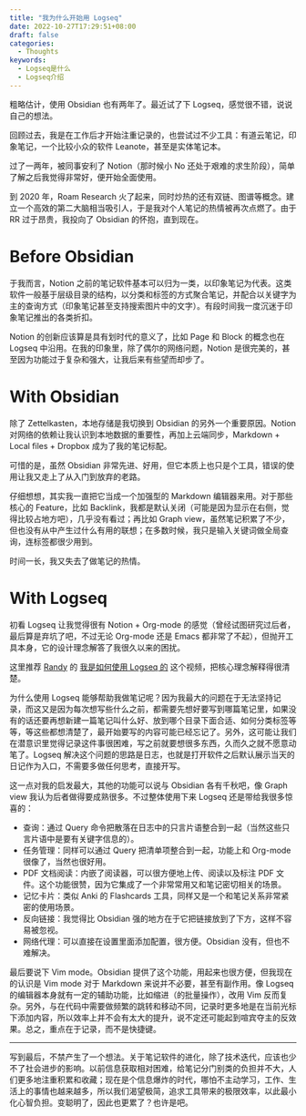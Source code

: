 ```yaml
---
title: "我为什么开始用 Logseq"
date: 2022-10-27T17:29:51+08:00
draft: false
categories:
  - Thoughts
keywords:
  - Logseq是什么
  - Logseq介绍
---
```


粗略估计，使用 Obsidian 也有两年了。最近试了下 Logseq，感觉很不错，说说自己的想法。

回顾过去，我是在工作后才开始注重记录的，也尝试过不少工具：有道云笔记，印象笔记，一个比较小众的软件 Leanote，甚至是实体笔记本。

过了一两年，被同事安利了 Notion（那时候小 No 还处于艰难的求生阶段），简单了解之后我觉得非常好，便开始全面使用。

到 2020 年，Roam Research 火了起来，同时炒热的还有双链、图谱等概念。建立一个高效的第二大脑相当吸引人，于是我对个人笔记的热情被再次点燃了。由于 RR 过于昂贵，我投向了 Obsidian 的怀抱，直到现在。

# Before Obsidian

于我而言，Notion 之前的笔记软件基本可以归为一类，以印象笔记为代表。这类软件一般基于层级目录的结构，以分类和标签的方式聚合笔记，并配合以关键字为主的查询方式（印象笔记甚至支持搜索图片中的文字）。有段时间我一度沉迷于印象笔记推出的各类折扣。

Notion 的创新应该算是具有划时代的意义了，比如 Page 和 Block 的概念也在 Logseq 中沿用。在我的印象里，除了偶尔的网络问题，Notion 是很完美的，甚至因为功能过于复杂和强大，让我后来有些望而却步了。

# With Obsidian          

除了 Zettelkasten，本地存储是我切换到 Obsidian 的另外一个重要原因。Notion 对网络的依赖让我认识到本地数据的重要性，再加上云端同步，Markdown + Local files + Dropbox 成为了我的笔记标配。

可惜的是，虽然 Obsidian 非常先进、好用，但它本质上也只是个工具，错误的使用让我又走上了从入门到放弃的老路。

仔细想想，其实我一直把它当成一个加强型的 Markdown 编辑器来用。对于那些核心的 Feature，比如 Backlink，我都是默认关闭（可能是因为显示在右侧，觉得比较占地方吧），几乎没有看过；再比如 Graph view，虽然笔记积累了不少，但也没有从中产生过什么有用的联想；在多数时候，我只是输入关键词做全局查询，连标签都很少用到。

时间一长，我又失去了做笔记的热情。

# With Logseq          

初看 Logseq 让我觉得很有 Notion + Org-mode 的感觉（曾经试图研究过后者，最后算是弃坑了吧，不过无论 Org-mode 还是 Emacs 都非常了不起），但抛开工具本身，它的设计理念解答了我很久以来的困扰。

这里推荐 [Randy](https://lutaonan.com/) 的 [我是如何使用 Logseq 的](https://www.youtube.com/watch?v=DxoGJBb1mWQ) 这个视频，把核心理念解释得很清楚。

为什么使用 Logseq 能够帮助我做笔记呢？因为我最大的问题在于无法坚持记录，而这又是因为每次想写些什么之前，都需要先想好要写到哪篇笔记里，如果没有的话还要再想新建一篇笔记叫什么好、放到哪个目录下面合适、如何分类标签等等，等这些都想清楚了，最开始要写的内容可能已经忘记了。另外，这可能让我们在潜意识里觉得记录这件事很困难，写之前就要想很多东西，久而久之就不愿意动笔了。Logseq 解决这个问题的思路是日志，也就是打开软件之后默认展示当天的日记作为入口，不需要多做任何思考，直接开写。

这一点对我的启发最大，其他的功能可以说与 Obsidian 各有千秋吧，像 Graph view 我认为后者做得要成熟很多。不过整体使用下来 Logseq 还是带给我很多惊喜的：

- 查询：通过 Query 命令把散落在日志中的只言片语整合到一起（当然这些只言片语中是要有关键字信息的）。
- 任务管理：同样可以通过 Query 把清单项整合到一起，功能上和 Org-mode 很像了，当然也很好用。
- PDF 文档阅读：内嵌了阅读器，可以很方便地上传、阅读以及标注 PDF 文件。这个功能很赞，因为它集成了一个非常常用又和笔记密切相关的场景。
- 记忆卡片：类似 Anki 的 Flashcards 工具，同样又是一个和笔记关系非常紧密的使用场景。
- 反向链接：我觉得比 Obsidian 强的地方在于它把链接放到了下方，这样不容易被忽视。
- 网络代理：可以直接在设置里面添加配置，很方便。Obsidian 没有，但也不难解决。

最后要说下 Vim mode。Obsidian 提供了这个功能，用起来也很方便，但我现在的认识是 Vim mode 对于 Markdown 来说并不必要，甚至有副作用。像 Logseq 的编辑器本身就有一定的辅助功能，比如缩进（的批量操作），改用 Vim 反而复杂。另外，与在代码中需要做频繁的跳转和移动不同，记录时更多地是在当前光标下添加内容，所以效率上并不会有太大的提升，说不定还可能起到喧宾夺主的反效果。总之，重点在于记录，而不是快捷键。

---

写到最后，不禁产生了一个想法。关于笔记软件的进化，除了技术迭代，应该也少不了社会进步的影响。以前信息获取相对困难，给笔记分门别类的负担并不大，人们更多地注重积累和收藏；现在是个信息爆炸的时代，哪怕不主动学习，工作、生活上的事情也越来越多，所以我们渴望极简，追求工具带来的极限效率，以此最小化心智负担。变聪明了，因此也更累了？也许是吧。

